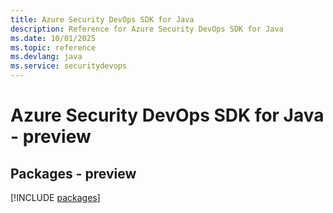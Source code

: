 ```yaml
---
title: Azure Security DevOps SDK for Java
description: Reference for Azure Security DevOps SDK for Java
ms.date: 10/01/2025
ms.topic: reference
ms.devlang: java
ms.service: securitydevops
---
```

# Azure Security DevOps SDK for Java - preview
## Packages - preview
[!INCLUDE [packages](security-devops-index.md)]